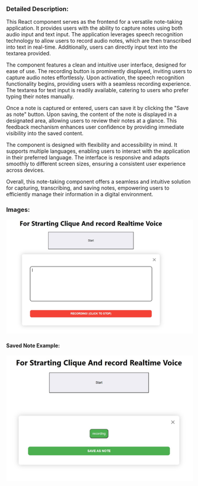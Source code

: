 ### Detailed Description:
This React component serves as the frontend for a versatile note-taking application. It provides users with the ability to capture notes using both audio input and text input. The application leverages speech recognition technology to allow users to record audio notes, which are then transcribed into text in real-time. Additionally, users can directly input text into the textarea provided.

The component features a clean and intuitive user interface, designed for ease of use. The recording button is prominently displayed, inviting users to capture audio notes effortlessly. Upon activation, the speech recognition functionality begins, providing users with a seamless recording experience. The textarea for text input is readily available, catering to users who prefer typing their notes manually.

Once a note is captured or entered, users can save it by clicking the "Save as note" button. Upon saving, the content of the note is displayed in a designated area, allowing users to review their notes at a glance. This feedback mechanism enhances user confidence by providing immediate visibility into the saved content.

The component is designed with flexibility and accessibility in mind. It supports multiple languages, enabling users to interact with the application in their preferred language. The interface is responsive and adapts smoothly to different screen sizes, ensuring a consistent user experience across devices.

Overall, this note-taking component offers a seamless and intuitive solution for capturing, transcribing, and saving notes, empowering users to efficiently manage their information in a digital environment.

### Images:

![Note-Taking Interface](./src/Screenshot%202024-03-31%20033738.jpg)

#### Saved Note Example:
![Saved Note Example](./src/Screenshot%202024-03-31%20033717.jpg)
